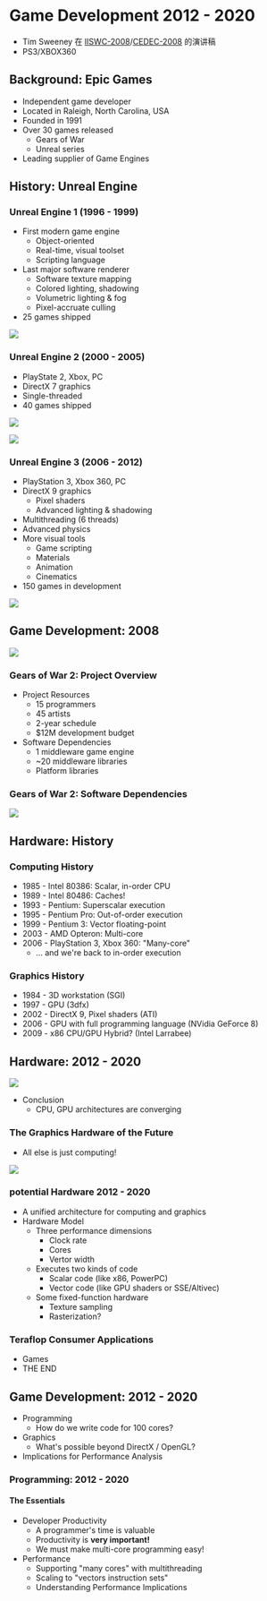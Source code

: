 # Game Development 2012 - 2020

* Tim Sweeney 在 [IISWC-2008][1]/[CEDEC-2008][2] 的演讲稿
* PS3/XBOX360



## Background: Epic Games

* Independent game developer
* Located in Raleigh, North Carolina, USA
* Founded in 1991
* Over 30 games released
  * Gears of War
  * Unreal series
* Leading supplier of Game Engines



## History: Unreal Engine


### Unreal Engine 1 (1996 - 1999)

* First modern game engine
  * Object-oriented
  * Real-time, visual toolset
  * Scripting language
* Last major software renderer
  * Software texture mapping
  * Colored lighting, shadowing
  * Volumetric lighting & fog
  * Pixel-accruate culling
* 25 games shipped

![](images/2021_07_06_future_game_development_technologies/unreal-engine-1-show-case-1.png)


### Unreal Engine 2 (2000 - 2005)

* PlayState 2, Xbox, PC
* DirectX 7 graphics
* Single-threaded
* 40 games shipped

![](images/2021_07_06_future_game_development_technologies/unreal-engine-1-show-case-2.png)

![](images/2021_07_06_future_game_development_technologies/unreal-engine-1-show-case-3.png)


### Unreal Engine 3 (2006 - 2012)

* PlayStation 3, Xbox 360, PC
* DirectX 9 graphics
  * Pixel shaders
  * Advanced lighting & shadowing
* Multithreading (6 threads)
* Advanced physics
* More visual tools
  * Game scripting
  * Materials
  * Animation
  * Cinematics
* 150 games in development

![](images/2021_07_06_future_game_development_technologies/unreal-engine-3-show-case-1.png)



## Game Development: 2008

![](images/2021_07_06_future_game_development_technologies/gears-of-war-2.png)


### Gears of War 2: Project Overview

* Project Resources
  * 15 programmers
  * 45 artists
  * 2-year schedule
  * $12M development budget
* Software Dependencies
  * 1 middleware game engine
  * ~20 middleware libraries
  * Platform libraries


### Gears of War 2: Software Dependencies

![](images/2021_07_06_future_game_development_technologies/gears-of-war-2-software-dependencies.png)



## Hardware: History


### Computing History

* 1985 - Intel 80386: Scalar, in-order CPU
* 1989 - Intel 80486: Caches!
* 1993 - Pentium: Superscalar execution
* 1995 - Pentium Pro: Out-of-order execution
* 1999 - Pentium 3: Vector floating-point
* 2003 - AMD Opteron: Multi-core
* 2006 - PlayStation 3, Xbox 360: "Many-core"
  * ... and we're back to in-order execution


### Graphics History

* 1984 - 3D workstation (SGI)
* 1997 - GPU (3dfx)
* 2002 - DirectX 9, Pixel shaders (ATI)
* 2006 - GPU with full programming language (NVidia GeForce 8)
* 2009 - x86 CPU/GPU Hybrid? (Intel Larrabee)



## Hardware: 2012 - 2020

![](images/2021_07_06_future_game_development_technologies/intel-larrabee.png)

* Conclusion
  * CPU, GPU architectures are converging


### The Graphics Hardware of the Future

* All else is just computing!

![](images/2021_07_06_future_game_development_technologies/future-gpu.png)


### potential Hardware 2012 - 2020

* A unified architecture for computing and graphics
* Hardware Model
  * Three performance dimensions
    * Clock rate
    * Cores
    * Vertor width
  * Executes two kinds of code
    * Scalar code (like x86, PowerPC)
    * Vector code (like GPU shaders or SSE/Altivec)
  * Some fixed-function hardware
    * Texture sampling
    * Rasterization?


### Teraflop Consumer Applications

* Games
* THE END



## Game Development: 2012 - 2020

* Programming
  * How do we write code for 100 cores?
* Graphics
  * What's possible beyond DirectX / OpenGL?
* Implications for Performance Analysis


### Programming: 2012 - 2020

#### The Essentials

* Developer Productivity
  * A programmer's time is valuable
  * Productivity is **very important!**
  * We must make multi-core programming easy!
* Performance
  * Supporting "many cores" with multithreading
  * Scaling to "vectors instruction sets"
  * Understanding Performance Implications

### 






[1]:http://www.iiswc.org/iiswc2008/sildes/keynote_1.pdf
[2]:https://cedil.cesa.or.jp/cedil_sessions/view/168
